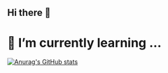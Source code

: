 ## Hi there 👋

# 🌱 I’m currently learning ...

[![Anurag's GitHub stats](https://github-readme-stats.vercel.app/api?kyo0221=anuraghazra)](https://github.com/anuraghazra/github-readme-stats)
<!--
**kyo0221/kyo0221** is a ✨ _special_ ✨ repository because its `README.md` (this file) appears on your GitHub profile.

Here are some ideas to get you started:

- 🔭 I’m currently working on ...
- 🌱 I’m currently learning ...
- 👯 I’m looking to collaborate on ...
- 🤔 I’m looking for help with ...
- 💬 Ask me about ...
- 📫 How to reach me: ...
- 😄 Pronouns: ...
- ⚡ Fun fact: ...
-->
